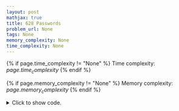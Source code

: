 ```yaml
---
layout: post
mathjax: true
title: 628 Passwords
problem_url: None
tags: None
memory_complexity: None
time_complexity: None
---
```




{% if page.time_complexity != "None" %}
Time complexity: ${{ page.time_complexity }}$
{% endif %}

{% if page.memory_complexity != "None" %}
Memory complexity: ${{ page.memory_complexity }}$
{% endif %}

<details>
<summary>
<p style="display:inline">Click to show code.</p>
</summary>
```cpp
{% raw %}
using namespace std;
using vs = vector<string>;
int n, m;
vs dictionary;
string cpattern;
void match(int pos, string ans)
{
    if (pos == cpattern.size())
    {
        cout << ans << endl;
        return;
    }
    if (cpattern[pos] == '0')
    {
        for (int i = 0; i < 10; ++i)
            match(pos + 1, ans + to_string(i));
    }
    else
    {
        for (int i = 0; i < n; ++i)
            match(pos + 1, ans + dictionary[i]);
    }
}
int main(void)
{
    string word;
    string pattern;
    while (cin >> n)
    {
        for (int i = 0; i < n; ++i)
        {
            cin >> word;
            dictionary.push_back(word);
        }
        cin >> m;
        cout << "--" << endl;
        for (int j = 0; j < m; ++j)
        {
            cin >> pattern;
            cpattern = pattern;
            match(0, "");
        }
        dictionary = vs();
    }
    return 0;
}

{% endraw %}
```
</details>

